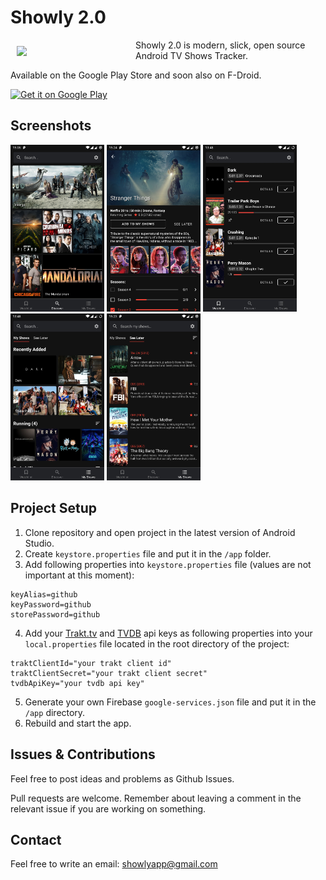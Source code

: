 # Showly 2.0
<img src="https://i.ibb.co/ChBN7Lg/ic-launcher.png" align="left" width="180" hspace="10" vspace="10" />

Showly 2.0 is modern, slick, open source Android TV Shows Tracker.

Available on the Google Play Store and soon also on F-Droid.

<a href="https://play.google.com/store/apps/details?id=com.michaldrabik.showly2">
  <img
    alt="Get it on Google Play"
    height="80"
    src="https://play.google.com/intl/en_us/badges/images/generic/en_badge_web_generic.png"/>
</a>

## Screenshots

<div>
   <img src="assets/screenshots/screenshot1.png" width="150" alt="screenshot 1">
   <img src="assets/screenshots/screenshot2.png" width="150" alt="screenshot 1">
   <img src="assets/screenshots/screenshot5.png" width="150" alt="screenshot 1">
   <img src="assets/screenshots/screenshot3.png" width="150" alt="screenshot 1">
   <img src="assets/screenshots/screenshot4.png" width="150" alt="screenshot 1">
</div>

## Project Setup

1. Clone repository and open project in the latest version of Android Studio.
2. Create `keystore.properties` file and put it in the `/app` folder.
3. Add following properties into `keystore.properties` file (values are not important at this moment):
```
keyAlias=github
keyPassword=github
storePassword=github
```
4. Add your [Trakt.tv](https://trakt.tv/oauth/applications) and [TVDB](https://thetvdb.com/dashboard/account/apikey) api keys as following properties into your `local.properties` file located in the root directory of the project:
```
traktClientId="your trakt client id"
traktClientSecret="your trakt client secret"
tvdbApiKey="your tvdb api key"
```
5. Generate your own Firebase `google-services.json` file and put it in the `/app` directory.
6. Rebuild and start the app.

## Issues & Contributions

Feel free to post ideas and problems as Github Issues.

Pull requests are welcome. Remember about leaving a comment in the relevant issue if you are working on something.

## Contact

Feel free to write an email: showlyapp@gmail.com
